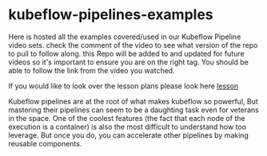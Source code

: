 # kubeflow-pipelines-examples

Here is hosted all the examples covered/used in our Kubeflow Pipeline video sets. check the comment of the video to see what version of the repo to pull to follow along. this Repo will be added to and updated for future videos so it's important to ensure you are on the right tag. You should be able to follow the link from the video you watched.

If you would like to look over the lesson plans please look here [lesson](lessons/README.md)

Kubeflow pipelines are at the root of what makes kubeflow so powerful, But mastering their pipelines can seem to be a daughting task even for veterans in the space. One of the coolest features (the fact that each node of the execution is a container) is also the most difficult to understand how too leverage. But once you do, you can accelerate other pipelines by making reusable components.
